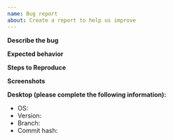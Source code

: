 ```yaml
---
name: Bug report
about: Create a report to help us improve
---
```


<!--NOTE: -->
<!--- General questions should go to the discord chat instead of the issue tracker.-->

**Describe the bug**

<!--A clear and concise description of what the bug is and steps to reproduce it.-->

**Expected behavior**

<!--A clear and concise description of what you expected to happen.-->

**Steps to Reproduce**

<!--Steps to reproduce the behavior:
1. Go to '...'
2. Click on '....'
3. Scroll down to '....'
4. See error
-->

**Screenshots**

<!--If applicable, add screenshots to help explain your problem.-->

**Desktop (please complete the following information):**

- OS: <!--[e.g. ubuntu, OSX High Siera]-->
- Version: <!--[e.g. 22]-->
- Branch: <!--[unstable]-->
- Commit hash: <!--[e8232]-->
